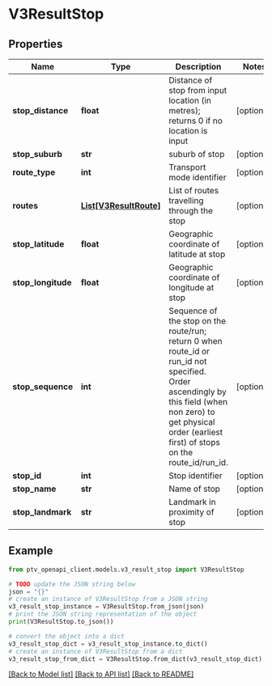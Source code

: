 # V3ResultStop


## Properties

Name | Type | Description | Notes
------------ | ------------- | ------------- | -------------
**stop_distance** | **float** | Distance of stop from input location (in metres); returns 0 if no location is input | [optional] 
**stop_suburb** | **str** | suburb of stop | [optional] 
**route_type** | **int** | Transport mode identifier | [optional] 
**routes** | [**List[V3ResultRoute]**](V3ResultRoute.md) | List of routes travelling through the stop | [optional] 
**stop_latitude** | **float** | Geographic coordinate of latitude at stop | [optional] 
**stop_longitude** | **float** | Geographic coordinate of longitude at stop | [optional] 
**stop_sequence** | **int** | Sequence of the stop on the route/run; return 0 when route_id or run_id not specified. Order ascendingly by this field (when non zero) to get physical order (earliest first) of stops on the route_id/run_id. | [optional] 
**stop_id** | **int** | Stop identifier | [optional] 
**stop_name** | **str** | Name of stop | [optional] 
**stop_landmark** | **str** | Landmark in proximity of stop | [optional] 

## Example

```python
from ptv_openapi_client.models.v3_result_stop import V3ResultStop

# TODO update the JSON string below
json = "{}"
# create an instance of V3ResultStop from a JSON string
v3_result_stop_instance = V3ResultStop.from_json(json)
# print the JSON string representation of the object
print(V3ResultStop.to_json())

# convert the object into a dict
v3_result_stop_dict = v3_result_stop_instance.to_dict()
# create an instance of V3ResultStop from a dict
v3_result_stop_from_dict = V3ResultStop.from_dict(v3_result_stop_dict)
```
[[Back to Model list]](../README.md#documentation-for-models) [[Back to API list]](../README.md#documentation-for-api-endpoints) [[Back to README]](../README.md)


